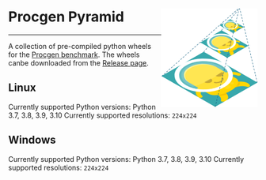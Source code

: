 # Procgen Pyramid <img align="right" src="./procgen-pyramid.png" alt="image" width="auto" height="200">
---

A collection of pre-compiled python wheels for the [Procgen benchmark](https://github.com/openai/procgen). The wheels canbe downloaded from the [Release page](https://github.com/kaixin96/procgen-pyramid/releases).

## Linux

Currently supported Python versions: Python 3.7, 3.8, 3.9, 3.10
Currently supported resolutions: `224x224`

## Windows

Currently supported Python versions: Python 3.7, 3.8, 3.9, 3.10
Currently supported resolutions: `224x224`
